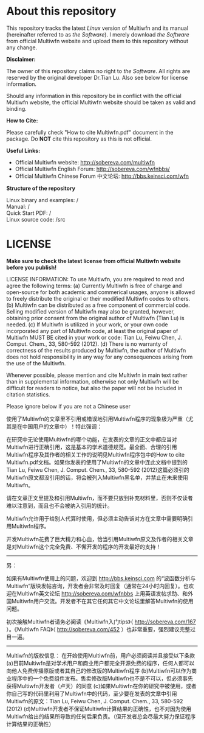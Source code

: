 # About this repository

This repository tracks the latest *Linux* version of Multiwfn and its manual (hereinafter referred to as *the Software*). I merely download *the Software* from official Multiwfn website and upload them to this repository without any change.

**Disclaimer:**

The owner of this repository claims no right to *the Software*. All rights are reserved by the original developer Dr.Tian Lu. Also see below for license information. 

Should any information in this repository be in conflict with the official Multiwfn website, the official Multiwfn website should be taken as valid and binding.

**How to Cite:**

Please carefully check "How to cite Multiwfn.pdf" document in the package. Do **NOT** cite this repository as this is not official. 

**Useful Links:**
- Official Multiwfn website: http://sobereva.com/multiwfn
- Official Multiwfn English Forum: http://sobereva.com/wfnbbs/
- Official Multiwfn Chinese Forum 中文论坛: http://bbs.keinsci.com/wfn


**Structure of the repository**

Linux binary and examples: /<br/>
Manual: /<br/>
Quick Start PDF: /<br/>
Linux source code: /src<br/>

 
# LICENSE
**Make sure to check the latest license from official Multiwfn website before you publish!**

LICENSE INFORMATION: To use Multiwfn, you are required to read and agree the following terms:
(a) Currently Multiwfn is free of charge and open-source for both academic and commerical usages, anyone is allowed to freely distribute the original or their modified Multiwfn codes to others.
(b) Multiwfn can be distributed as a free component of commercial code. Selling modified version of Multiwfn may also be granted, however, obtaining prior consent from the original author of Multiwfn (Tian Lu) is needed.
(c) If Multiwfn is utilized in your work, or your own code incorporated any part of Multiwfn code, at least the original paper of Multiwfn MUST BE cited in your work or code: Tian Lu, Feiwu Chen, J. Comput. Chem., 33, 580-592 (2012).
(d) There is no warranty of correctness of the results produced by Multiwfn, the author of Multiwfn does not hold responsibility in any way for any consequences arising from the use of the Multiwfn.

Whenever possible, please mention and cite Multiwfn in main text rather than in supplemental information, otherwise not only Multiwfn will be difficult for readers to notice, but also the paper will not be included in citation statistics.

Please ignore below if you are not a Chinese user

使用了Multiwfn的文章里不引用或错误地引用Multiwfn程序的现象极为严重（尤其是在中国用户的文章中）！特此强调：

在研究中无论使用Multiwfn的哪个功能，在发表的文章的正文中都应当对Multiwfn进行正确引用，这是基本的学术道德规范。最全面、合理的引用Multiwfn程序及其作者的相关工作的说明见Multiwfn程序包中的How to cite Multiwfn.pdf文档。如果你发表的使用了Multiwfn的文章中连此文档中提到的Tian Lu, Feiwu Chen, J. Comput. Chem., 33, 580-592 (2012)这篇必须引的Multiwfn原文都没引用的话，将会被列入Multiwfn黑名单，并禁止在未来使用Multiwfn。

请在文章正文里提及和引用Multiwfn，而不要只放到补充材料里，否则不仅读者难以注意到，而且也不会被纳入引用的统计。

Multiwfn允许用于给别人代算时使用，但必须主动告诉对方在文章中需要明确引用Multiwfn程序。

开发Multiwfn花费了巨大精力和心血，恰当引用Multiwfn原文及作者的相关文章是对Multiwfn这个完全免费、不懈开发的程序的开发最好的支持！

---------
另：

如果有Multiwfn使用上的问题，欢迎到 http://bbs.keinsci.com 的“波函数分析与Multiwfn”版块发帖咨询，开发者会非常及时回复（通常在24小时内回复）。也欢迎在Multiwfn英文论坛 http://sobereva.com/wfnbbs 上用英语发帖求助、和外国Multiwfn用户交流。开发者不在其它任何其它中文论坛里解答Multiwfn的使用问题。

初次接触Multiwfn者请务必阅读《Multiwfn入门tips》（ http://sobereva.com/167 ）。《Multiwfn FAQ》（ http://sobereva.com/452 ）也非常重要，强烈建议完整过目一遍。

---------

Multiwfn的版权信息：
在开始使用Multiwfn前，用户必须阅读并且接受以下条款
(a)目前Multiwfn是对学术用户和商业用户都完全开源免费的程序，任何人都可以向他人免费传播原版或者其自己的修改版的Multiwfn程序
(b)Multiwfn可以作为商业程序中的一个免费组件发布。售卖修改版Multiwfn也不是不可以，但必须事先获得Multiwfn开发者（卢天）的同意
(c)如果Multiwfn在你的研究中被使用，或者你自己写的代码里利用了Multiwfn中的代码，至少要在发表的文章中引用Multiwfn的原文：Tian Lu, Feiwu Chen, J. Comput. Chem., 33, 580-592 (2012)
(d)Multiwfn开发者不保证Multiwfn计算结果的正确性，也不对因为使用Multiwfn给出的结果所导致的任何后果负责。（但开发者总会尽最大努力保证程序计算结果的正确性）

